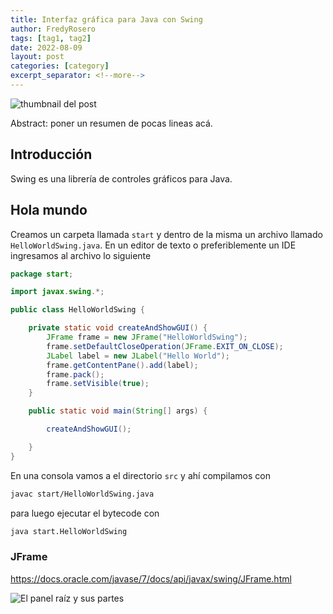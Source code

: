 ```yaml
---
title: Interfaz gráfica para Java con Swing
author: FredyRosero
tags: [tag1, tag2]
date: 2022-08-09
layout: post
categories: [category]
excerpt_separator: <!--more-->
---
```


![thumbnail del post](assets/default-banner.jpg)

Abstract: poner un resumen de pocas lineas acá.
<!--more-->

## Introducción
Swing es una librería de controles gráficos para Java.

## Hola mundo
Creamos un carpeta llamada `start` y dentro de la misma un archivo llamado `HelloWorldSwing.java`. En un editor de texto o preferiblemente un IDE ingresamos al archivo lo siguiente
```java
package start;

import javax.swing.*;

public class HelloWorldSwing {

    private static void createAndShowGUI() {
        JFrame frame = new JFrame("HelloWorldSwing");
        frame.setDefaultCloseOperation(JFrame.EXIT_ON_CLOSE);
        JLabel label = new JLabel("Hello World");
        frame.getContentPane().add(label);
        frame.pack();
        frame.setVisible(true);
    }

    public static void main(String[] args) {

        createAndShowGUI();

    }
}
```

En una consola vamos a el directorio `src` y ahí compilamos con

```bash
javac start/HelloWorldSwing.java
```

para luego ejecutar el bytecode con 

```bash
java start.HelloWorldSwing
```

### JFrame

https://docs.oracle.com/javase/7/docs/api/javax/swing/JFrame.html

![El panel raíz y sus partes](https://docs.oracle.com/javase/tutorial/figures/uiswing/components/1layers.gif)

